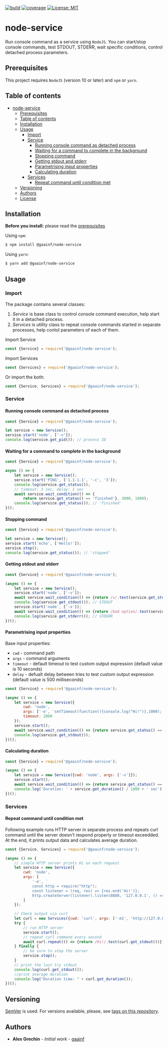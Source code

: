 [![build](https://github.com/gaainf/node-service/actions/workflows/push.yml/badge.svg)](https://github.com/gaainf/node-service/actions/workflows/build.yml)
[![coverage](https://codecov.io/gh/gaainf/node-service/branch/master/graph/badge.svg)](https://codecov.io/gh/gaainf/node-service/)
[![License: MIT](https://img.shields.io/badge/License-MIT-yellow.svg)](https://github.com/gaainf/node-service/blob/master/LICENSE)

# node-service
Run console command as a service using `NodeJS`.
You can start/stop console commands, test STDOUT, STDERR, wait specific conditions, control detached process parameters.

## Prerequisites

This project requires `NodeJS` (version 10 or later) and `npm` or `yarn`.

## Table of contents
- [node-service](#node-service)
  - [Prerequisites](#prerequisites)
  - [Table of contents](#table-of-contents)
  - [Installation](#installation)
  - [Usage](#usage)
    - [Import](#Import)
    - [Service](#service)
      - [Running console command as detached process](#Running-console-command-as-detached-process)
      - [Waiting for a command to complete in the background](#Waiting-for-a-command-to-complete-in-the-background)
      - [Stopping command](#stopping-command)
      - [Getting stdout and stderr](#getting-stdout-and-stderr)
      - [Parametrising input properties](#parametrising-input-properties)
      - [Calculating duration](#calculating-duration)
    - [Services](#services)
      - [Repeat command until condition met](#Repeat-command-until-condition-met)
  - [Versioning](#versioning)
  - [Authors](#authors)
  - [License](#license)

## Installation

**Before you install:** please read the [prerequisites](#prerequisites)

Using `npm`:

```sh
$ npm install @gaainf/node-service
```

Using `yarn`:

```sh
$ yarn add @gaainf/node-service
```

## Usage

### Import
The package contains several classes:
1. *Service* is base class to control console command execution, help start it in a detached process.
2. *Services* is utility class to repeat console commands started in separate processes, help contol parameters of each of them.

Import Service
```js
const {Service} = require('@gaainf/node-service');
```
Import Services
```js
const {Services} = require('@gaainf/node-service');
```
Or import the both:
```js
const {Service, Services} = require('@gaainf/node-service');
```

### Service

#### Running console command as detached process

```js
const {Service} = require('@gaainf/node-service');

let service = new Service();
service.start('node', ['-v']);
console.log(service.get_pid()); // process ID
```

#### Waiting for a command to complete in the background

```js
const {Service} = require('@gaainf/node-service');

async () => {
    let service = new Service();
    service.start('PING', ['1.1.1.1', '-c', '3']);
    console.log(service.get_status());
    // timeout: 3 sec, delay: 1 sec
    await service.wait_condition(() => {
        return service.get_status() == 'finished'}, 3000, 1000);
    console.log(service.get_status()); // 'finished'
}();
```

#### Stopping command

```js
const {Service} = require('@gaainf/node-service');

let service = new Service();
service.start('echo', ['Hello!']);
service.stop();
console.log(service.get_status()); // 'stopped'
```

#### Getting stdout and stderr

```js
const {Service} = require('@gaainf/node-service');

(async () => {
    let service = new Service();
    service.start('node', ['-v']);
    await service.wait_condition(() => {return /v/.test(service.get_stdout())}, 1000);
    console.log(service.get_stdout()); // STDOUT
    service.start('node', ['-x']);
    await service.wait_condition(() => {return /bad option/.test(service.get_stderr())}, 1000);
    console.log(service.get_stderr()); // STDERR
})();
```

#### Parametrising input properties

Base input properties:
* `cwd` - command path
* `args` - command arguments
* `timeout` - default timeout to test custom output expression (default value is 10 seconds)
* `delay` - defualt delay between tries to test custom output expression (default value is 500 milliseconds)

```js
const {Service} = require('@gaainf/node-service');

(async () => {
    let service = new Service({
        cwd: 'node',
        args: ['-e', 'setTimeout(function(){console.log("Hi!")},1000);'],
        timeout: 2000
    });
    service.start();
    await service.wait_condition(() => {return service.get_status() == 'finished'});
    console.log(service.get_stdout());
})();
```

#### Calculating duration

```js
const {Service} = require('@gaainf/node-service');

(async () => {
    let service = new Service({cwd: 'node', args: ['-v']});
    service.start();
    await service.wait_condition(() => {return service.get_status() == 'finished'});
    console.log('Duration: ' + service.get_duration() / 1000 + ' sec');
})();
```

### Services

#### Repeat command until condition met

Following example runs HTTP server in separate process and repeats curl command until the server doesn't respond properly or timeout exceedded. At the end, it prints output data and calculates average duration.
```js
const {Service, Services} = require('@gaainf/node-service');

(async () => {
    // simple HTTP server prints Hi on each request
    let service = new Service({
        cwd: 'node',
        args: [
            '-e', `
            const http = require("http");
            const listener = (req, res) => {res.end('Hi!')};
            http.createServer(listener).listen(8888, '127.0.0.1', () => {});`
        ]
    });

    // Check output via curl
    let curl = new Services({cwd: 'curl', args: ['-m1', 'http://127.0.0.1:8888/'], delay: 1000});
    try {
        // run HTTP server
        service.start();
        // repeat curl command every second
        await curl.repeat(() => {return /Hi!/.test(curl.get_stdout())});
    } finally {
        // be sure to stop the server 
        service.stop();
    }
    // print the last try stdout
    console.log(curl.get_stdout());
    //print average duration
    console.log("Duration time: " + curl.get_duration());
})();
```

## Versioning

[SemVer](http://semver.org/) is used. For versions available, please, see [tags on this repository](https://github.com/gaainf/node-service/tags).

## Authors

* **Alex Grechin** - *Initial work* - [gaainf](https://github.com/gaainf)
